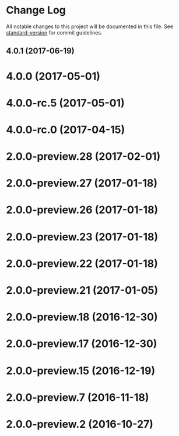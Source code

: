 # Change Log

All notable changes to this project will be documented in this file.
See [standard-version](https://github.com/conventional-changelog/standard-version) for commit guidelines.

<a name="4.0.1"></a>
## 4.0.1 (2017-06-19)



<a name="4.0.0"></a>
# 4.0.0 (2017-05-01)



<a name="4.0.0-rc.5"></a>
# 4.0.0-rc.5 (2017-05-01)



<a name="4.0.0-rc.0"></a>
# 4.0.0-rc.0 (2017-04-15)



<a name="2.0.0-preview.28"></a>
# 2.0.0-preview.28 (2017-02-01)



<a name="2.0.0-preview.27"></a>
# 2.0.0-preview.27 (2017-01-18)



<a name="2.0.0-preview.26"></a>
# 2.0.0-preview.26 (2017-01-18)



<a name="2.0.0-preview.23"></a>
# 2.0.0-preview.23 (2017-01-18)



<a name="2.0.0-preview.22"></a>
# 2.0.0-preview.22 (2017-01-18)



<a name="2.0.0-preview.21"></a>
# 2.0.0-preview.21 (2017-01-05)



<a name="2.0.0-preview.18"></a>
# 2.0.0-preview.18 (2016-12-30)



<a name="2.0.0-preview.17"></a>
# 2.0.0-preview.17 (2016-12-30)



<a name="2.0.0-preview.15"></a>
# 2.0.0-preview.15 (2016-12-19)



<a name="2.0.0-preview.7"></a>
# 2.0.0-preview.7 (2016-11-18)



<a name="2.0.0-preview.2"></a>
# 2.0.0-preview.2 (2016-10-27)
